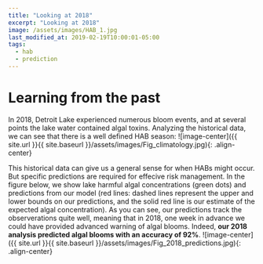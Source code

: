 ```yaml
---
title: "Looking at 2018"
excerpt: "Looking at 2018"
image: /assets/images/HAB_1.jpg
last_modified_at: 2019-02-19T10:00:01-05:00
tags: 
  - hab
  - prediction
---
```

# Learning from the past
In 2018, Detroit Lake experienced numerous bloom events, and at several points the lake water contained algal toxins. Analyzing the historical data, we can see that there is a well defined HAB season:
![image-center]({{ site.url }}{{ site.baseurl }}/assets/images/Fig_climatology.jpg){: .align-center}

This historical data can give us a general sense for when HABs might occur. But specific predictions are required for effecive risk management. In the figure below, we show lake harmful algal concentrations (green dots) and predictions from our model (red lines: dashed lines represent the upper and lower bounds on our predictions, and the solid red line is our estimate of the expected algal concentration). As you can see, our predictions track the observerations quite well, meaning that in 2018, one week in advance we could have provided advanced warning of algal blooms. Indeed, **our 2018 analysis predicted algal blooms with an accuracy of 92%**.
![image-center]({{ site.url }}{{ site.baseurl }}/assets/images/Fig_2018_predictions.jpg){: .align-center}


